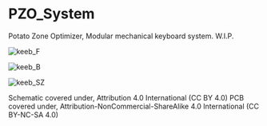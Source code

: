 # PZO_System
Potato Zone Optimizer, Modular mechanical keyboard system. W.I.P.


![keeb_F](https://user-images.githubusercontent.com/13343696/164998277-b20ad4d8-475a-4bb4-84ec-8415e160ce78.jpg)

![keeb_B](https://user-images.githubusercontent.com/13343696/164998276-40d74251-d4e6-4a1c-a735-f32f4ff794cb.jpg)

![keeb_SZ](https://user-images.githubusercontent.com/13343696/164998278-de8b9f0d-e104-42a2-a536-5f8decaf76ef.jpg)


Schematic covered under, Attribution 4.0 International (CC BY 4.0) 
PCB covered under, Attribution-NonCommercial-ShareAlike 4.0 International (CC BY-NC-SA 4.0)
